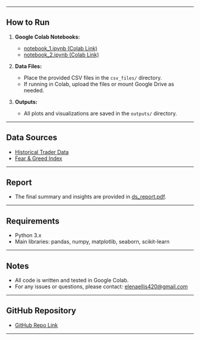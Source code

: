 
---

## How to Run

1. **Google Colab Notebooks:**
   - [notebook_1.ipynb (Colab Link)]()
   - [notebook_2.ipynb (Colab Link)]()

2. **Data Files:**
   - Place the provided CSV files in the `csv_files/` directory.
   - If running in Colab, upload the files or mount Google Drive as needed.

3. **Outputs:**
   - All plots and visualizations are saved in the `outputs/` directory.

---

## Data Sources

- [Historical Trader Data](PASTE_DATASET_LINK_HERE)
- [Fear & Greed Index](PASTE_DATASET_LINK_HERE)

---

## Report

- The final summary and insights are provided in [ds_report.pdf](./ds_report.pdf).

---

## Requirements

- Python 3.x
- Main libraries: pandas, numpy, matplotlib, seaborn, scikit-learn

---

## Notes

- All code is written and tested in Google Colab.
- For any issues or questions, please contact: elenaellis420@gmail.com

---

## GitHub Repository

- [GitHub Repo Link]()

---
